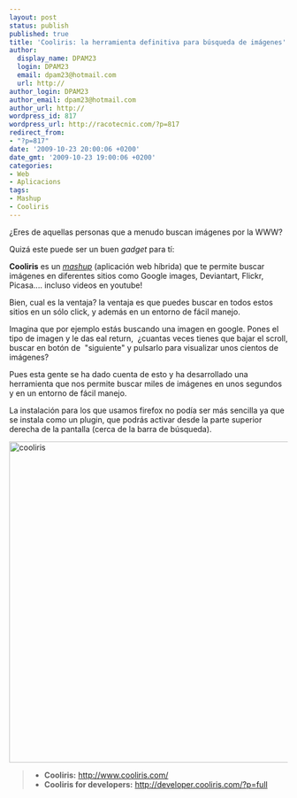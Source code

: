 ```yaml
---
layout: post
status: publish
published: true
title: 'Cooliris: la herramienta definitiva para búsqueda de imágenes'
author:
  display_name: DPAM23
  login: DPAM23
  email: dpam23@hotmail.com
  url: http://
author_login: DPAM23
author_email: dpam23@hotmail.com
author_url: http://
wordpress_id: 817
wordpress_url: http://racotecnic.com/?p=817
redirect_from:
- "?p=817"
date: '2009-10-23 20:00:06 +0200'
date_gmt: '2009-10-23 19:00:06 +0200'
categories:
- Web
- Aplicacions
tags:
- Mashup
- Cooliris
---
```


¿Eres de aquellas personas que a menudo buscan imágenes por la WWW?

Quizá este puede ser un buen <em>gadget</em> para tí:

**Cooliris** es un <a href="http://es.wikipedia.org/wiki/Mashup_%28aplicaci%C3%B3n_web_h%C3%ADbrida%29" target="_blank"><em>mashup</em></a> (aplicación web híbrida) que te permite buscar imágenes en diferentes sitios como Google images, Deviantart, Flickr, Picasa.... incluso videos en youtube!

Bien, cual es la ventaja? la ventaja es que puedes buscar en todos estos sitios en un sólo click, y además en un entorno de fácil manejo.

Imagina que por ejemplo estás buscando una imagen en google. Pones el tipo de imagen y le das eal return,  ¿cuantas veces tienes que bajar el scroll, buscar en botón de  "siguiente" y pulsarlo para visualizar unos cientos de imágenes?

Pues esta gente se ha dado cuenta de esto y ha desarrollado una herramienta que nos permite buscar miles de imágenes en unos segundos y en un entorno de fácil manejo.

La instalación para los que usamos firefox no podía ser más sencilla ya que se instala como un plugin, que podrás activar desde la parte superior derecha de la pantalla (cerca de la barra de búsqueda).

<img class="aligncenter size-full wp-image-818" title="cooliris" src="{{ site.url }}/uploads/2009/10/cooliris.jpg" alt="cooliris" width="580" />

> - **Cooliris:** <a href="http://www.cooliris.com/" target="_blank" rel="nofollow">http://www.cooliris.com/</a>
> - **Cooliris for developers:** <a href="http://developer.cooliris.com/?p=full" target="_blank" rel="nofollow">http://developer.cooliris.com/?p=full</a>
